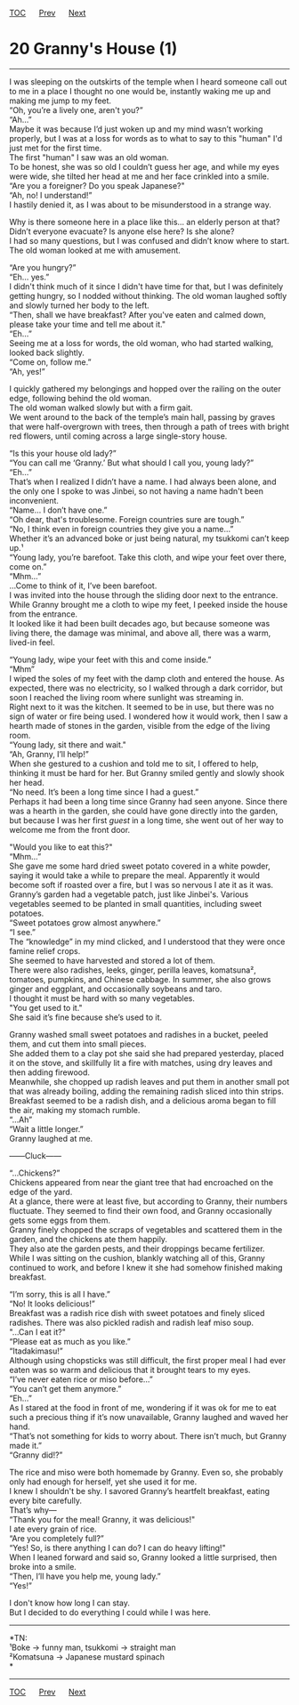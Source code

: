 [TOC](../readme.md)&nbsp;&nbsp;&nbsp;&nbsp;&nbsp;&nbsp;[Prev](section_0019.md)&nbsp;&nbsp;&nbsp;&nbsp;&nbsp;&nbsp;[Next](section_0021.md)



# 20 Granny's House (1)

------------------------------------------------------------------------

  
I was sleeping on the outskirts of the temple when I heard someone call
out to me in a place I thought no one would be, instantly waking me up
and making me jump to my feet.  
“Oh, you’re a lively one, aren't you?”  
“Ah…”  
Maybe it was because I’d just woken up and my mind wasn’t working
properly, but I was at a loss for words as to what to say to this
"human" I'd just met for the first time.  
The first "human" I saw was an old woman.  
To be honest, she was so old I couldn’t guess her age, and while my eyes
were wide, she tilted her head at me and her face crinkled into a
smile.  
“Are you a foreigner? Do you speak Japanese?"  
“Ah, no! I understand!”  
I hastily denied it, as I was about to be misunderstood in a strange
way.  
  
Why is there someone here in a place like this… an elderly person at
that? Didn’t everyone evacuate? Is anyone else here? Is she alone?  
I had so many questions, but I was confused and didn’t know where to
start. The old woman looked at me with amusement.  
  
“Are you hungry?”  
“Eh… yes.”  
I didn't think much of it since I didn't have time for that, but I was
definitely getting hungry, so I nodded without thinking. The old woman
laughed softly and slowly turned her body to the left.  
“Then, shall we have breakfast? After you've eaten and calmed down,
please take your time and tell me about it."  
“Eh…”  
Seeing me at a loss for words, the old woman, who had started walking,
looked back slightly.  
“Come on, follow me.”  
“Ah, yes!”  
  
I quickly gathered my belongings and hopped over the railing on the
outer edge, following behind the old woman.  
The old woman walked slowly but with a firm gait.  
We went around to the back of the temple’s main hall, passing by graves
that were half-overgrown with trees, then through a path of trees with
bright red flowers, until coming across a large single-story house.  
  
“Is this your house old lady?”  
“You can call me ‘Granny.’ But what should I call you, young lady?”  
“Eh…”  
That’s when I realized I didn’t have a name. I had always been alone,
and the only one I spoke to was Jinbei, so not having a name hadn't been
inconvenient.  
“Name… I don’t have one.”  
“Oh dear, that's troublesome. Foreign countries sure are tough.”  
“No, I think even in foreign countries they give you a name…”  
Whether it’s an advanced boke or just being natural, my tsukkomi can’t
keep up.¹  
“Young lady, you’re barefoot. Take this cloth, and wipe your feet over
there, come on.”  
“Mhm…”  
…Come to think of it, I’ve been barefoot.  
I was invited into the house through the sliding door next to the
entrance. While Granny brought me a cloth to wipe my feet, I peeked
inside the house from the entrance.  
It looked like it had been built decades ago, but because someone was
living there, the damage was minimal, and above all, there was a warm,
lived-in feel.  
  
“Young lady, wipe your feet with this and come inside.”  
“Mhm”  
I wiped the soles of my feet with the damp cloth and entered the house.
As expected, there was no electricity, so I walked through a dark
corridor, but soon I reached the living room where sunlight was
streaming in.  
Right next to it was the kitchen. It seemed to be in use, but there was
no sign of water or fire being used. I wondered how it would work, then
I saw a hearth made of stones in the garden, visible from the edge of
the living room.  
“Young lady, sit there and wait."  
“Ah, Granny, I’ll help!”  
When she gestured to a cushion and told me to sit, I offered to help,
thinking it must be hard for her. But Granny smiled gently and slowly
shook her head.  
“No need. It’s been a long time since I had a guest.”  
Perhaps it had been a long time since Granny had seen anyone. Since
there was a hearth in the garden, she could have gone directly into the
garden, but because I was her first *guest* in a long time, she went out
of her way to welcome me from the front door.  
  
"Would you like to eat this?"  
“Mhm…”  
She gave me some hard dried sweet potato covered in a white powder,
saying it would take a while to prepare the meal. Apparently it would
become soft if roasted over a fire, but I was so nervous I ate it as it
was.  
Granny’s garden had a vegetable patch, just like Jinbei's. Various
vegetables seemed to be planted in small quantities, including sweet
potatoes.  
“Sweet potatoes grow almost anywhere.”  
“I see.”  
The “knowledge” in my mind clicked, and I understood that they were once
famine relief crops.  
She seemed to have harvested and stored a lot of them.  
There were also radishes, leeks, ginger, perilla leaves, komatsuna²,
tomatoes, pumpkins, and Chinese cabbage. In summer, she also grows
ginger and eggplant, and occasionally soybeans and taro.  
I thought it must be hard with so many vegetables.  
"You get used to it."  
She said it’s fine because she’s used to it.  
  
Granny washed small sweet potatoes and radishes in a bucket, peeled
them, and cut them into small pieces.  
She added them to a clay pot she said she had prepared yesterday, placed
it on the stove, and skillfully lit a fire with matches, using dry
leaves and then adding firewood.  
Meanwhile, she chopped up radish leaves and put them in another small
pot that was already boiling, adding the remaining radish sliced into
thin strips.  
Breakfast seemed to be a radish dish, and a delicious aroma began to
fill the air, making my stomach rumble.  
“…Ah”  
“Wait a little longer.”  
Granny laughed at me.  
  
――Cluck――  
  
“…Chickens?”  
Chickens appeared from near the giant tree that had encroached on the
edge of the yard.  
At a glance, there were at least five, but according to Granny, their
numbers fluctuate. They seemed to find their own food, and Granny
occasionally gets some eggs from them.  
Granny finely chopped the scraps of vegetables and scattered them in the
garden, and the chickens ate them happily.  
They also ate the garden pests, and their droppings became fertilizer.  
While I was sitting on the cushion, blankly watching all of this, Granny
continued to work, and before I knew it she had somehow finished making
breakfast.  
  
“I’m sorry, this is all I have.”  
“No! It looks delicious!”  
Breakfast was a radish rice dish with sweet potatoes and finely sliced
radishes. There was also pickled radish and radish leaf miso soup.  
"...Can I eat it?"  
“Please eat as much as you like.”  
“Itadakimasu!”  
Although using chopsticks was still difficult, the first proper meal I
had ever eaten was so warm and delicious that it brought tears to my
eyes.  
“I’ve never eaten rice or miso before…”  
“You can’t get them anymore.”  
“Eh…”  
As I stared at the food in front of me, wondering if it was ok for me to
eat such a precious thing if it’s now unavailable, Granny laughed and
waved her hand.  
“That’s not something for kids to worry about. There isn’t much, but
Granny made it.”  
“Granny did!?”  
  
The rice and miso were both homemade by Granny. Even so, she probably
only had enough for herself, yet she used it for me.  
I knew I shouldn't be shy. I savored Granny’s heartfelt breakfast,
eating every bite carefully.  
That’s why—  
“Thank you for the meal! Granny, it was delicious!"  
I ate every grain of rice.  
“Are you completely full?”  
“Yes! So, is there anything I can do? I can do heavy lifting!"  
When I leaned forward and said so, Granny looked a little surprised,
then broke into a smile.  
“Then, I’ll have you help me, young lady.”  
“Yes!”  
  
I don't know how long I can stay.  
But I decided to do everything I could while I was here.  
  
  

------------------------------------------------------------------------

*TN:  
¹Boke -\> funny man, tsukkomi -\> straight man  
²Komatsuna -\> Japanese mustard spinach  
*  
  


---
[TOC](../readme.md)&nbsp;&nbsp;&nbsp;&nbsp;&nbsp;&nbsp;[Prev](section_0019.md)&nbsp;&nbsp;&nbsp;&nbsp;&nbsp;&nbsp;[Next](section_0021.md)

